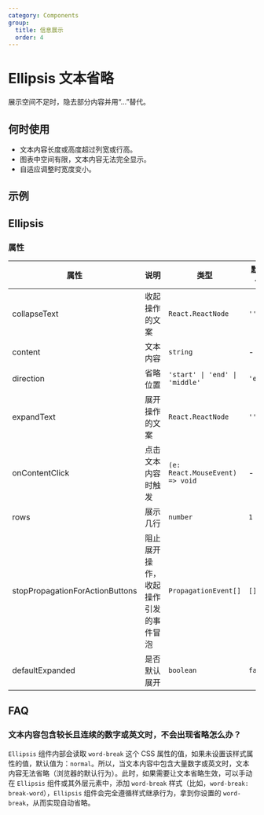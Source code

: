 ```yaml
---
category: Components
group:
  title: 信息展示
  order: 4
---
```

# Ellipsis 文本省略

展示空间不足时，隐去部分内容并用“...”替代。

## 何时使用

- 文本内容长度或高度超过列宽或行高。
- 图表中空间有限，文本内容无法完全显示。
- 自适应调整时宽度变小。

## 示例

<code src="./demo/base.tsx"></code>

## Ellipsis

### 属性

| 属性 | 说明 | 类型 | 默认值 |
| --- | --- | --- | --- |
| collapseText | 收起操作的文案 | `React.ReactNode` | `''` |
| content | 文本内容 | `string` | - |
| direction | 省略位置 | `'start' \| 'end' \| 'middle'` | `'end'` |
| expandText | 展开操作的文案 | `React.ReactNode` | `''` |
| onContentClick | 点击文本内容时触发 | `(e: React.MouseEvent) => void` | - |
| rows | 展示几行 | `number` | `1` |
| stopPropagationForActionButtons | 阻止展开操作，收起操作引发的事件冒泡 | `PropagationEvent[]` | `[]` |
| defaultExpanded | 是否默认展开 | `boolean` | `false` |

## FAQ

### 文本内容包含较长且连续的数字或英文时，不会出现省略怎么办？

`Ellipsis` 组件内部会读取 `word-break` 这个 CSS 属性的值，如果未设置该样式属性的值，默认值为：`normal`。所以，当文本内容中包含大量数字或英文时，文本内容无法省略（浏览器的默认行为）。此时，如果需要让文本省略生效，可以手动在 `Ellipsis` 组件或其外层元素中，添加 `word-break` 样式（比如，`word-break: break-word`），`Ellipsis` 组件会完全遵循样式继承行为，拿到你设置的 `word-break`，从而实现自动省略。
